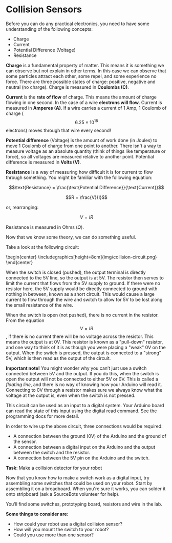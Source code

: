 # Collision Sensors

Before you can do any practical electronics, you need to have some understanding of the following concepts:

* Charge
* Current
* Potential Difference (Voltage)
* Resistance

**Charge** is a fundamental property of matter. This means it is something we can observe but not explain in other terms. In this case we can observe that some particles attract each other, some repel, and some experience no force. There are three possible states of charge: positive, negative and neutral (no charge). Charge is measured in **Coulombs (C)**.

**Current** is the **rate of flow** of charge. This means the amount of charge flowing in one second. In the case of a wire **electrons will flow**. Current is measured in **Amperes (A)**. If a wire carries a current of 1 Amp, 1 Coulomb of charge ( $$6.25 \times 10^18$$ electrons) moves through that wire every second!

**Potential difference** (Voltage) is the amount of work done (in Joules) to move 1 Coulomb of charge from one point to another. There isn't a way to measure voltage as an absolute quantity (think of things like temperature or force), so all voltages are measured relative to another point. Potential difference is measured in **Volts (V)**.

**Resistance** is a way of measuring how difficult it is for current to flow through something. You might be familiar with the following equation: 

$$\text{Resistance} = \frac{\text{Potential Difference}}{\text{Current}}$$

$$R = \frac{V}{I}$$ 

or, rearranging:

$$V = IR$$

Resistance is measured in Ohms ($\Omega$).

Now that we know some theory, we can do something useful.

Take a look at the following circuit:

\begin{center}  \includegraphics[height=8cm]{img/collision-circuit.png} \end{center}

When the switch is closed (pushed), the output terminal is directly connected to the 5V line, so the output is at 5V. The resistor then serves to limit the current that flows from the 5V supply to ground. If there were no resistor here, the 5V supply would be directly connected to ground with nothing in between, known as a short circuit. This would cause a large current to flow through the wire and switch to allow for 5V to be lost along the small resistance of the wire.

When the switch is open (not pushed), there is no current in the resistor. From the equation $$V = IR$$, if there is no current there will be no voltage across the resistor. This means the output is at 0V. This resistor is known as a "pull-down" resistor, and one way to think of it is as though you were placing a "weak" 0V on the output. When the switch is pressed, the output is connected to a "strong" 5V, which is then read as the output of the circuit.

**Important note!** You might wonder why you can’t just use a switch connected between 5V and the output. If you do this, when the switch is open the output will not be connected to either 5V or 0V. This is called a *floating line*, and there is no way of knowing how your Arduino will read it. Connecting to 0V through a resistor makes sure we always know what the voltage at the output is, even when the switch is not pressed.

This circuit can be used as an input to a digital system. Your Arduino board can read the state of this input using the digital read command. See the programming docs for more detail.

In order to wire up the above circuit, three connections would be required:

* A connection between the ground (0V) of the Arduino and the ground of the sensor.
* A connection between a digital input on the Arduino and the output between the switch and the resistor.
* A connection between the 5V pin on the Arduino and the switch.

**Task**: Make a collision detector for your robot

Now that you know how to make a switch work as a digital input, try assembling some switches that could be used on your robot. Start by assembling it on a breadboard. When you're sure it works, you can solder it onto stripboard (ask a SourceBots volunteer for help).

You’ll find some switches, prototyping board, resistors and wire in the lab.

**Some things to consider are:**

* How could your robot use a digital collision sensor?
* How will you mount the switch to your robot?
* Could you use more than one sensor?

